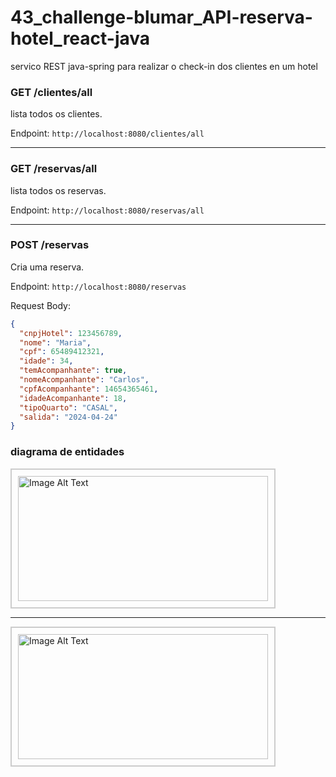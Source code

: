# 43_challenge-blumar_API-reserva-hotel_react-java
servico REST java-spring para realizar o check-in dos clientes en um hotel

### GET /clientes/all

lista todos os clientes.

Endpoint: `http://localhost:8080/clientes/all`

---

### GET /reservas/all

lista todos os reservas.

Endpoint: `http://localhost:8080/reservas/all`

---

### POST /reservas

Cria uma reserva.

Endpoint: `http://localhost:8080/reservas`

Request Body:

```json
{
  "cnpjHotel": 123456789,
  "nome": "Maria",
  "cpf": 65489412321,
  "idade": 34,
  "temAcompanhante": true,
  "nomeAcompanhante": "Carlos",
  "cpfAcompanhante": 14654365461,
  "idadeAcompanhante": 18,
  "tipoQuarto": "CASAL",
  "salida": "2024-04-24"
}


```
<h3>diagrama de entidades</h3>
<div style="border: 2px solid #ccc; padding: 10px; display: inline-block;">
  <img src="https://github.com/josevflores911/43_challenge-blumar_API-reserva-hotel_react-java/assets/59713685/9f9c53d3-2e2b-44e4-a8ac-aafde886e037" alt="Image Alt Text" width="400" height="200">
</div>
<hr></hr>

<div style="border: 2px solid #ccc; padding: 10px; display: inline-block;">
  <img src="https://github.com/josevflores911/43_challenge-blumar_API-reserva-hotel_react-java/assets/59713685/fdd3155c-9d2a-4787-aa35-64ea1f60ded3" alt="Image Alt Text" width="400" height="200">
</div>
